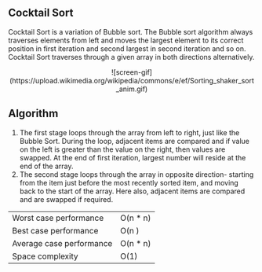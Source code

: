 ## Cocktail Sort

Cocktail Sort is a variation of Bubble sort. The Bubble sort algorithm always traverses elements from left and moves the largest element to its correct position in first iteration and second largest in second iteration and so on. Cocktail Sort traverses through a given array in both directions alternatively.

<p align="center">
	![screen-gif](https://upload.wikimedia.org/wikipedia/commons/e/ef/Sorting_shaker_sort_anim.gif)
</p>

## Algorithm

1. The first stage loops through the array from left to right, just like the Bubble Sort. During the loop, adjacent items are compared and if value on the left is greater than the value on the right, then values are swapped. At the end of first iteration, largest number will reside at the end of the array.
2. The second stage loops through the array in opposite direction- starting from the item just before the most recently sorted item, and moving back to the start of the array. Here also, adjacent items are compared and are swapped if required.

|                             |                            |
| --------------------------- | -------------------------- |
| Worst case performance      | O(n * n)                 |
| Best case performance       | O(n )                    |
| Average case performance    | O(n * n)                 |
| Space complexity            | O(1)                     |